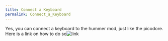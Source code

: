 ```yaml
---
title: Connect a Keyboard
permalink: Connect_a_Keyboard
---
```


Yes, you can connect a keyboard to the hummer mod, just like the
picodore. Here is a link on how to do
so![link](http://jledger.proboards.com/index.cgi?board=dtvhacking&action=display&thread=1647)
